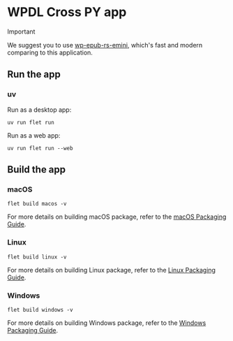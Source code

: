 # WPDL Cross PY app

> [!IMPORTANT]
> We suggest you to use [wp-epub-rs-emini](https://github.com/WattDownload/wp-epub-rs-emini), which's fast and modern comparing to this application.

## Run the app

### uv

Run as a desktop app:

```
uv run flet run
```

Run as a web app:

```
uv run flet run --web
```

## Build the app

### macOS

```
flet build macos -v
```

For more details on building macOS package, refer to the [macOS Packaging Guide](https://flet.dev/docs/publish/macos/).

### Linux

```
flet build linux -v
```

For more details on building Linux package, refer to the [Linux Packaging Guide](https://flet.dev/docs/publish/linux/).

### Windows

```
flet build windows -v
```

For more details on building Windows package, refer to the [Windows Packaging Guide](https://flet.dev/docs/publish/windows/).


